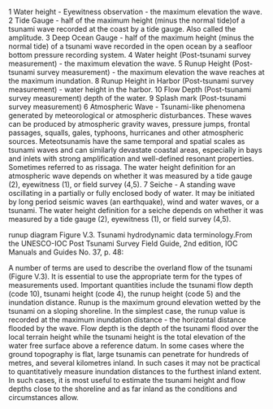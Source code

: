 1	Water height - Eyewitness observation - the maximum elevation the wave.
2	Tide Gauge - half of the maximum height (minus the normal tide)of a tsunami wave recorded at the coast by a tide gauge. Also called the amplitude.
3	Deep Ocean Gauge - half of the maximum height (minus the normal tide) of a tsunami wave recorded in the open ocean by a seafloor bottom pressure recording system.
4	Water height (Post-tsunami survey measurement) - the maximum elevation the wave.
5	Runup Height (Post-tsunami survey measurement) - the maximum elevation the wave reaches at the maximum inundation.
8	Runup Height in Harbor (Post-tsunami survey measurement) - water height in the harbor.
10	Flow Depth (Post-tsunami survey measurement) depth of the water.
9	Splash mark (Post-tsunami survey measurement)
6	Atmospheric Wave - Tsunami-like phenomena generated by meteorological or atmospheric disturbances. These waves can be produced by atmospheric gravity waves, pressure jumps, frontal passages, squalls, gales, typhoons, hurricanes and other atmospheric sources. Meteotsunamis have the same temporal and spatial scales as tsunami waves and can similarly devastate coastal areas, especially in bays and inlets with strong amplification and well-defined resonant properties. Sometimes referred to as rissaga. The water height definition for an atmospheric wave depends on whether it was measured by a tide gauge (2), eyewitness (1), or field survey (4,5).
7	Seiche - A standing wave oscillating in a partially or fully enclosed body of water. It may be initiated by long period seismic waves (an earthquake), wind and water waves, or a tsunami. The water height definition for a seiche depends on whether it was measured by a tide gauge (2), eyewitness (1), or field survey (4,5).

runup diagram
Figure V.3. Tsunami hydrodynamic data terminology.From the UNESCO-IOC Post Tsunami Survey Field Guide, 2nd edition, IOC Manuals and Guides No. 37, p. 48:

A number of terms are used to describe the overland flow of the tsunami (Figure V.3). It is essential to use the appropriate term for the types of measurements used. Important quantities include the tsunami flow depth (code 10), tsunami height (code 4), the runup height (code 5) and the inundation distance. Runup is the maximum ground elevation wetted by the tsunami on a sloping shoreline. In the simplest case, the runup value is recorded at the maximum inundation distance - the horizontal distance flooded by the wave. Flow depth is the depth of the tsunami flood over the local terrain height while the tsunami height is the total elevation of the water free surface above a reference datum. In some cases where the ground topography is flat, large tsunamis can penetrate for hundreds of metres, and several kilometres inland. In such cases it may not be practical to quantitatively measure inundation distances to the furthest inland extent. In such cases, it is most useful to estimate the tsunami height and flow depths close to the shoreline and as far inland as the conditions and circumstances allow.